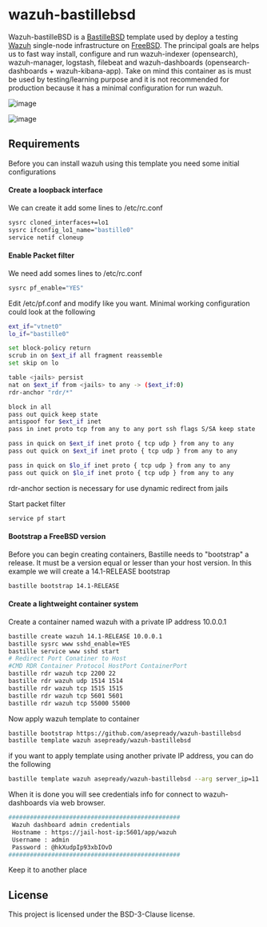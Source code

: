 # wazuh-bastillebsd
Wazuh-bastilleBSD is a [BastilleBSD](https://bastillebsd.org/) template used by deploy a testing [Wazuh](https://wazuh.com/) single-node infrastructure on [FreeBSD](https://freebsd.org/). The principal goals are helps us to fast way install, configure and run wazuh-indexer (opensearch), wazuh-manager, logstash, filebeat and wazuh-dashboards (opensearch-dashboards + wazuh-kibana-app). Take on mind this container as is must be used by testing/learning purpose and it is not recommended for production because it has a minimal configuration for run wazuh.

![image](https://user-images.githubusercontent.com/11150989/204661974-141395d0-dda0-4573-8ea6-4d3b17ad2759.png)

![image](https://user-images.githubusercontent.com/11150989/204662101-75880698-8cfd-4aa9-b0ac-e9bac011cd5c.png)

## Requirements
Before you can install wazuh using this template you need some initial configurations

#### Create a loopback interface
We can create it add some lines to /etc/rc.conf
```sh
sysrc cloned_interfaces+=lo1
sysrc ifconfig_lo1_name="bastille0"
service netif cloneup
```
#### Enable Packet filter
We need add somes lines to /etc/rc.conf

```sh
sysrc pf_enable="YES"
```
Edit /etc/pf.conf and modify like you want. Minimal working configuration could look at the following

```sh
ext_if="vtnet0"
lo_if="bastille0"

set block-policy return
scrub in on $ext_if all fragment reassemble
set skip on lo

table <jails> persist
nat on $ext_if from <jails> to any -> ($ext_if:0)
rdr-anchor "rdr/*"

block in all
pass out quick keep state
antispoof for $ext_if inet
pass in inet proto tcp from any to any port ssh flags S/SA keep state

pass in quick on $ext_if inet proto { tcp udp } from any to any
pass out quick on $ext_if inet proto { tcp udp } from any to any

pass in quick on $lo_if inet proto { tcp udp } from any to any
pass out quick on $lo_if inet proto { tcp udp } from any to any
```
rdr-anchor section is necessary for use dynamic redirect from jails

Start packet filter

```sh
service pf start
```
#### Bootstrap a FreeBSD version
Before you can begin creating containers, Bastille needs to "bootstrap" a release. It must be a version equal or lesser than your host version. In this example we will create a 14.1-RELEASE bootstrap

```sh
bastille bootstrap 14.1-RELEASE
```
#### Create a lightweight container system
Create a container named wazuh with a private IP address 10.0.0.1

```sh
bastille create wazuh 14.1-RELEASE 10.0.0.1
bastille sysrc www sshd_enable=YES
bastille service www sshd start
# Redirect Port Conatiner to Host
#CMD RDR Container Protocol HostPort ContainerPort
bastille rdr wazuh tcp 2200 22
bastille rdr wazuh udp 1514 1514
bastille rdr wazuh tcp 1515 1515
bastille rdr wazuh tcp 5601 5601
bastille rdr wazuh tcp 55000 55000
```
Now apply wazuh template to container

```sh
bastille bootstrap https://github.com/asepready/wazuh-bastillebsd
bastille template wazuh asepready/wazuh-bastillebsd
```
if you want to apply template using another private IP address, you can do the following

```sh
bastille template wazuh asepready/wazuh-bastillebsd --arg server_ip=11.0.0.2
```
When it is done you will see credentials info for connect to wazuh-dashboards via web browser.

```sh
################################################ 
 Wazuh dashboard admin credentials                
 Hostname : https://jail-host-ip:5601/app/wazuh   
 Username : admin                                 
 Password : @hkXudpIp93xbIOvD                          
################################################
 ```
Keep it to another place

## License
This project is licensed under the BSD-3-Clause license.
